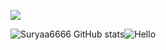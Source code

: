 ![](https://komarev.com/ghpvc/?username=suryaa6666&color=red)

<div style="display: flex; align-items: center;">
  <img src="https://github-contribution-stats.vercel.app/api/?username=suryaa6666" alt="Suryaa6666 GitHub stats" />
  <img src="https://github.com/suryaa6666/suryaa6666/blob/main/legendary.gif" alt="Hello" />
</div>